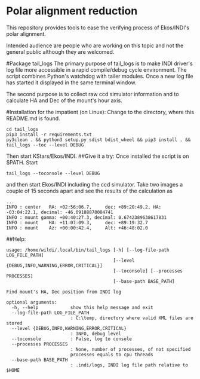 # Polar alignment reduction
This repository provides tools to ease the verifying process of Ekos/INDI's polar alignment.

Intended audience are people who are working on this topic and not the general public although they are welcomed.

#Package tail_logs
The primary purpose of tail_logs is to make INDI driver's log file more accessible in a rapid compile/debug cycle environment. The script combines Python's watchdog with tailer modules. Once a new log file has started it displayed in the same terminal window.

The second purpose is to collect raw ccd simulator information and to calculate HA and Dec of the mount's hour axis. 

#Installation for the impatient (on Linux):
Change to the directory, where this README.md is found.

```
cd tail_logs
pip3 install -r requirements.txt
py3clean . && python3 setup.py sdist bdist_wheel && pip3 install . && tail_logs --toc --level DEBUG
```

Then start KStars/Ekos/INDI.
##Give it a try:
Once installed the script is on $PATH. Start

```
tail_logs --toconsole --level DEBUG
```
and then start Ekos/INDI including the ccd simulator. Take two images a couple of 15 seconds apart and see the results of the calculation as

```
...
INFO : center   RA: +02:56:06.7,     dec: +89:20:49.2, HA: -03:04:22.1, decimal: -46.09188878084741
INFO : mount gamma: +00:40:27.3, decimal: 0.6742389638617831
INFO : mount    HA: +11:07:09.3,     dec: +89:19:32.7
INFO : mount    Az: +00:00:42.4,     Alt: +46:48:02.0
```
##Help:
```
usage: /home/wildi/.local/bin/tail_logs [-h] [--log-file-path LOG_FILE_PATH]
                                        [--level {DEBUG,INFO,WARNING,ERROR,CRITICAL}]
                                        [--toconsole] [--processes PROCESSES]
                                        [--base-path BASE_PATH]

Find mount's HA, Dec position from INDI log

optional arguments:
  -h, --help            show this help message and exit
  --log-file-path LOG_FILE_PATH
                        : C:\temp, directory where valid XML files are stored
  --level {DEBUG,INFO,WARNING,ERROR,CRITICAL}
                        : INFO, debug level
  --toconsole           : False, log to console
  --processes PROCESSES
                        : None, number of processes, of not specified
                        processes equals to cpu threads
  --base-path BASE_PATH
                        : .indi/logs, INDI log file path relative to $HOME
```


